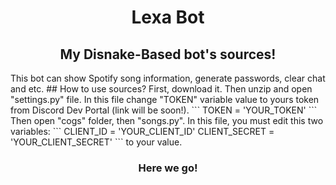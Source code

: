 <h1 align="center">Lexa Bot</h1>
<h2 align="center">My Disnake-Based bot's sources!</h2> 
This bot can show Spotify song information, generate passwords, clear chat and etc.
## How to use sources? 
First, download it. Then unzip and open "settings.py" file. In this file change "TOKEN" variable value to yours token from Discord Dev Portal (link will be soon!).
```
TOKEN = 'YOUR_TOKEN'
```
Then open "cogs" folder, then "songs.py".
In this file, you must edit this two variables:
```
CLIENT_ID = 'YOUR_CLIENT_ID'
CLIENT_SECRET = 'YOUR_CLIENT_SECRET'
``` 
to your value.
<h3 align="center">Here we go!</h3>

